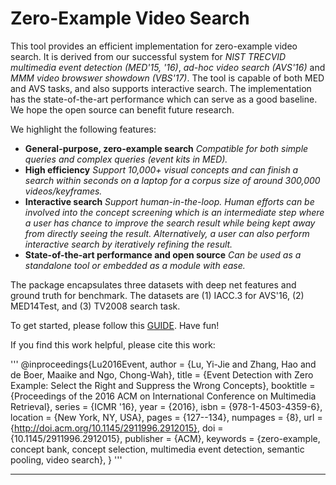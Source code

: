 Zero-Example Video Search
=========================

This tool provides an efficient implementation for zero-example video search. It is derived from our successful system for *NIST TRECVID multimedia event detection (MED'15, '16)*, *ad-hoc video search (AVS'16)* and *MMM video browswer showdown (VBS'17)*. The tool is capable of both MED and AVS tasks, and also supports interactive search. The implementation has the state-of-the-art performance which can serve as a good baseline. We hope the open source can benefit future research.

We highlight the following features:

 - **General-purpose, zero-example search**  *Compatible for both simple queries and complex queries (event kits in MED).*
 - **High efficiency**  *Support 10,000+ visual concepts and can finish a search within seconds on a laptop for a corpus size of around 300,000 videos/keyframes.*
 - **Interactive search**  *Support human-in-the-loop. Human efforts can be involved into the concept screening which is an intermediate step where a user has chance to improve the search result while being kept away from directly seeing the result. Alternatively, a user can also perform interactive search by iteratively refining the result.*
 - **State-of-the-art performance and open source**  *Can be used as a standalone tool or embedded as a module with ease.*

The package encapsulates three datasets with deep net features and ground truth for benchmark. The datasets are (1) IACC.3 for AVS'16, (2) MED14Test, and (3) TV2008 search task.

To get started, please follow this [GUIDE](https://github.com/iiedii/0-ex/blob/master/Quick_Start.pdf). Have fun!

If you find this work helpful, please cite this work:

'''
@inproceedings{Lu2016Event,
 author = {Lu, Yi-Jie and Zhang, Hao and de Boer, Maaike and Ngo, Chong-Wah},
 title = {Event Detection with Zero Example: Select the Right and Suppress the Wrong Concepts},
 booktitle = {Proceedings of the 2016 ACM on International Conference on Multimedia Retrieval},
 series = {ICMR '16},
 year = {2016},
 isbn = {978-1-4503-4359-6},
 location = {New York, NY, USA},
 pages = {127--134},
 numpages = {8},
 url = {http://doi.acm.org/10.1145/2911996.2912015},
 doi = {10.1145/2911996.2912015},
 publisher = {ACM},
 keywords = {zero-example, concept bank, concept selection, multimedia event detection, semantic pooling, video search},
}
'''

------------------------------------------------------
